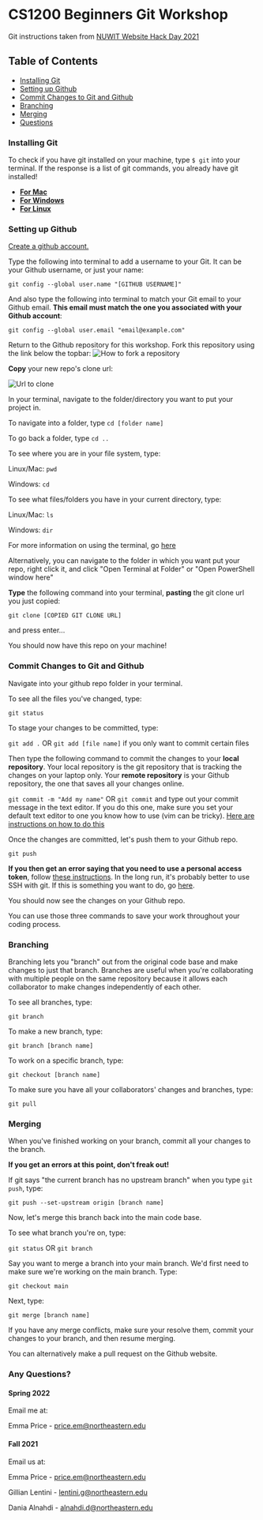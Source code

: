 # CS1200 Beginners Git Workshop

Git instructions taken from [NUWIT Website Hack Day 2021](https://github.com/britneyart80/hack_day_2021)

## Table of Contents
- [Installing Git](#installing-git)
- [Setting up Github](#setup)
- [Commit Changes to Git and Github](#commit-changes)
- [Branching](#branching)
- [Merging](#merging)
- [Questions](#questions)

<a name="installing-git"></a>
### Installing Git 
To check if you have git installed on your machine, type `$ git` into your terminal. If the response is a list of git commands, you already have git installed!

- **[For Mac](http://git-scm.com/download/mac)**
- **[For Windows](https://www.computerhope.com/issues/ch001927.htm)**
- **[For Linux](https://git-scm.com/download/linux)**

<a name="setup"></a>
### Setting up Github
[Create a github account.](https://github.com/join)

Type the following into terminal to add a username to your Git. It can be your Github username, or just your name:

`git config --global user.name "[GITHUB USERNAME]"`

And also type the following into terminal to match your Git email to your Github email. **This email must match the one you associated with your Github account**:

`git config --global user.email "email@example.com"`

Return to the Github repository for this workshop. Fork this repository using the link below the topbar:
  ![How to fork a repository](https://help.github.com/assets/images/help/repository/fork_button.jpg)
  
**Copy** your new repo's clone url:

![Url to clone](https://help.github.com/assets/images/help/repository/https-url-clone.png)

In your terminal, navigate to the folder/directory you want to put your project in. 

To navigate into a folder, type `cd [folder name]`

To go back a folder, type `cd ..`

To see where you are in your file system, type:

Linux/Mac: `pwd`

Windows: `cd`

To see what files/folders you have in your current directory, type:

Linux/Mac: `ls`

Windows: `dir`

For more information on using the terminal, go [here](https://enexdi.sciencesconf.org/data/pages/windows_vs_mac_commands_1.pdf)

Alternatively, you can navigate to the folder in which you want put your repo, right click it, and click "Open Terminal at Folder" or "Open PowerShell window here"

**Type** the following command into your terminal, **pasting** the git clone url you just copied:

```git clone [COPIED GIT CLONE URL]```

and press enter...

You should now have this repo on your machine!

<a name="commit-changes"></a>
### Commit Changes to Git and Github

Navigate into your github repo folder in your terminal.

To see all the files you've changed, type:

`git status`

To stage your changes to be committed, type:

`git add .` OR
`git add [file name]` if you only want to commit certain files

Then type the following command to commit the changes to your **local repository**. Your local repository is the git repository that is tracking the changes on your laptop only. Your **remote repository** is your Github repository, the one that saves all your changes online.

`git commit -m "Add my name"` OR
`git commit` and type out your commit message in the text editor. If you do this one, make sure you set your default text editor to one you know how to use (vim can be tricky). [Here are instructions on how to do this](https://docs.github.com/en/get-started/getting-started-with-git/associating-text-editors-with-git)

Once the changes are committed, let's push them to your Github repo.

`git push`

**If you then get an error saying that you need to use a personal access token**, follow [these instructions](https://docs.github.com/en/authentication/keeping-your-account-and-data-secure/creating-a-personal-access-token). In the long run, it's probably better to use SSH with git. If this is something you want to do, go [here](https://docs.github.com/en/authentication/connecting-to-github-with-ssh).

You should now see the changes on your Github repo.

You can use those three commands to save your work throughout your coding process.

<a name="branching"></a>
### Branching

Branching lets you "branch" out from the original code base and make changes to just that branch. Branches are useful when you're collaborating with multiple people on the same repository because it allows each collaborator to make changes independently of each other.

To see all branches, type:

`git branch`

To make a new branch, type:

`git branch [branch name]`

To work on a specific branch, type:

`git checkout [branch name]`

To make sure you have all your collaborators' changes and branches, type:

`git pull`

<a name="merging"></a>
### Merging

When you've finished working on your branch, commit all your changes to the branch. 

**If you get an errors at this point, don't freak out!**

If git says "the current branch has no upstream branch" when you type `git push`, type:

`git push --set-upstream origin [branch name]`

Now, let's merge this branch back into the main code base.

To see what branch you're on, type:

`git status` OR `git branch`

Say you want to merge a branch into your main branch. We'd first need to make sure we're working on the main branch. Type:

`git checkout main`

Next, type:

`git merge [branch name]`

If you have any merge conflicts, make sure your resolve them, commit your changes to your branch, and then resume merging.

You can alternatively make a pull request on the Github website.

<a name="questions"></a>
### Any Questions?
#### Spring 2022
Email me at:

Emma Price - price.em@northeastern.edu

#### Fall 2021
Email us at:

Emma Price - price.em@northeastern.edu

Gillian Lentini - lentini.g@northeastern.edu 

Dania Alnahdi - alnahdi.d@northeastern.edu
